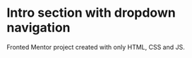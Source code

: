 # Intro section with dropdown navigation
 Fronted Mentor project created with only HTML, CSS and JS.
